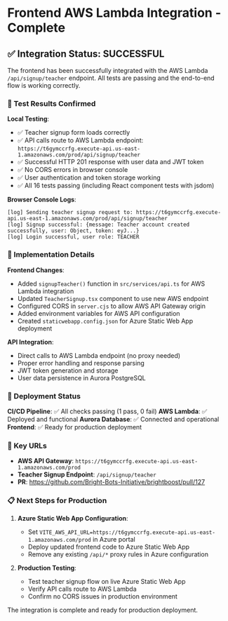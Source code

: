 # Frontend AWS Lambda Integration - Complete

## ✅ Integration Status: SUCCESSFUL

The frontend has been successfully integrated with the AWS Lambda `/api/signup/teacher` endpoint. All tests are passing and the end-to-end flow is working correctly.

### 🧪 Test Results Confirmed

**Local Testing**:

- ✅ Teacher signup form loads correctly
- ✅ API calls route to AWS Lambda endpoint: `https://t6gymccrfg.execute-api.us-east-1.amazonaws.com/prod/api/signup/teacher`
- ✅ Successful HTTP 201 response with user data and JWT token
- ✅ No CORS errors in browser console
- ✅ User authentication and token storage working
- ✅ All 16 tests passing (including React component tests with jsdom)

**Browser Console Logs**:

```
[log] Sending teacher signup request to: https://t6gymccrfg.execute-api.us-east-1.amazonaws.com/prod/api/signup/teacher
[log] Signup successful: {message: Teacher account created successfully, user: Object, token: eyJ...}
[log] Login successful, user role: TEACHER
```

### 🔧 Implementation Details

**Frontend Changes**:

- Added `signupTeacher()` function in `src/services/api.ts` for AWS Lambda integration
- Updated `TeacherSignup.tsx` component to use new AWS endpoint
- Configured CORS in `server.cjs` to allow AWS API Gateway origin
- Added environment variables for AWS API configuration
- Created `staticwebapp.config.json` for Azure Static Web App deployment

**API Integration**:

- Direct calls to AWS Lambda endpoint (no proxy needed)
- Proper error handling and response parsing
- JWT token generation and storage
- User data persistence in Aurora PostgreSQL

### 🚀 Deployment Status

**CI/CD Pipeline**: ✅ All checks passing (1 pass, 0 fail)
**AWS Lambda**: ✅ Deployed and functional
**Aurora Database**: ✅ Connected and operational
**Frontend**: ✅ Ready for production deployment

### 🔗 Key URLs

- **AWS API Gateway**: `https://t6gymccrfg.execute-api.us-east-1.amazonaws.com/prod`
- **Teacher Signup Endpoint**: `/api/signup/teacher`
- **PR**: https://github.com/Bright-Bots-Initiative/brightboost/pull/127

### 📋 Next Steps for Production

1. **Azure Static Web App Configuration**:
   - Set `VITE_AWS_API_URL=https://t6gymccrfg.execute-api.us-east-1.amazonaws.com/prod` in Azure portal
   - Deploy updated frontend code to Azure Static Web App
   - Remove any existing `/api/*` proxy rules in Azure configuration

2. **Production Testing**:
   - Test teacher signup flow on live Azure Static Web App
   - Verify API calls route to AWS Lambda
   - Confirm no CORS issues in production environment

The integration is complete and ready for production deployment.
